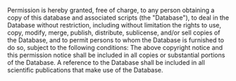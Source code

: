 Permission is hereby granted, free of charge, to any person obtaining a copy of this database and associated scripts (the "Database"), to deal in the Database without restriction, including without limitation the 
rights to use, copy, modify, merge, publish, distribute, sublicense, and/or sell copies of the Database, and to permit persons to whom the Database is furnished to do so, subject to the following conditions:
The above copyright notice and this permission notice shall be included in all copies or substantial portions of the Database. A reference to the Database shall be included in all scientific publications that make
use of the Database.
